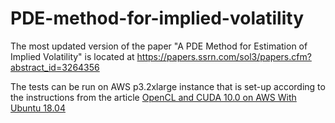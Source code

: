 # PDE-method-for-implied-volatility

 

The most updated version of the paper "A PDE Method for Estimation of Implied Volatility" is located at 
https://papers.ssrn.com/sol3/papers.cfm?abstract_id=3264356

The tests can be run on AWS p3.2xlarge instance that is set-up according to the instructions from the article 
[OpenCL and CUDA 10.0 on AWS With Ubuntu 18.04](https://imomath.com/bmath/index.php?options=1586&lmm=0)
